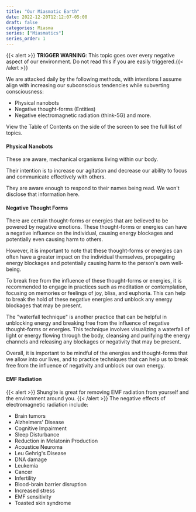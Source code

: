 ```yaml
---
title: "Our Miasmatic Earth"
date: 2022-12-20T12:12:07-05:00
draft: false
categories: Miasma
series: ["Miasmatics"]
series_order: 1
---
```

{{< alert >}}
**TRIGGER WARNING**: This topic goes over every negative aspect of our environment. Do not read this if you are easily triggered.{{< /alert >}}

We are attacked daily by the following methods, with intentions I assume align with increasing our subconscious tendencies while subverting consciousness:
* Physical nanobots 
* Negative thought-forms (Entities)
* Negative electromagnetic radiation (think-5G)
and more. 

View the Table of Contents on the side of the screen to see the full list of topics. 

#### Physical Nanobots
These are aware, mechanical organisms living within our body. 

Their intention is to increase our agitation and decrease our ability to focus and communicate effectively with others. 

They are aware enough to respond to their names being read. We won't disclose that information here. 

#### Negative Thought Forms
There are certain thought-forms or energies that are believed to be powered by negative emotions. These thought-forms or energies can have a negative influence on the individual, causing energy blockages and potentially even causing harm to others.

However, it is important to note that these thought-forms or energies can often have a greater impact on the individual themselves, propagating energy blockages and potentially causing harm to the person's own well-being.

To break free from the influence of these thought-forms or energies, it is recommended to engage in practices such as meditation or contemplation, focusing on memories or feelings of joy, bliss, and euphoria. This can help to break the hold of these negative energies and unblock any energy blockages that may be present.

The "waterfall technique" is another practice that can be helpful in unblocking energy and breaking free from the influence of negative thought-forms or energies. This technique involves visualizing a waterfall of light or energy flowing through the body, cleansing and purifying the energy channels and releasing any blockages or negativity that may be present.

Overall, it is important to be mindful of the energies and thought-forms that we allow into our lives, and to practice techniques that can help us to break free from the influence of negativity and unblock our own energy.



#### EMF Radiation
{{< alert >}}
Shungite is great for removing EMF radiation from yourself and the environment around you.
{{< /alert >}}
The negative effects of electromagnetic radiation include:
* Brain tumors
* Alzheimers' Disease
* Cognitive Impairment
* Sleep Disturbance
* Reduction in Melatonin Production
* Acoustice Neuroma
* Leu Gehrig's Disease
* DNA damage
* Leukemia
* Cancer
* Infertility
* Blood-brain barrier disruption
* Increased stress
* EMF sensitivity
* Toasted skin syndrome